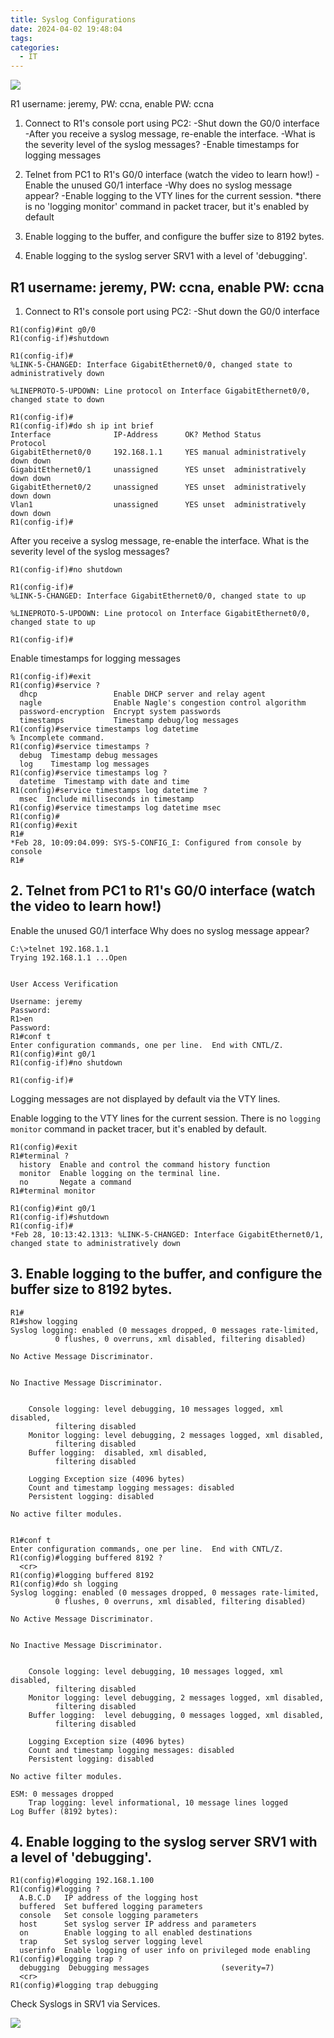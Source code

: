 ```yaml
---
title: Syslog Configurations
date: 2024-04-02 19:48:04
tags: 
categories:
  - IT
---
```

![](../../images/Pasted%20image%2020240402194848.png)

R1 username: jeremy, PW: ccna, enable PW: ccna
1. Connect to R1's console port using PC2:
     -Shut down the G0/0 interface
     -After you receive a syslog message, re-enable the interface.
     -What is the severity level of the syslog messages?
     -Enable timestamps for logging messages

2. Telnet from PC1 to R1's G0/0 interface (watch the video to learn how!)
     -Enable the unused G0/1 interface
     -Why does no syslog message appear?
     -Enable logging to the VTY lines for the current session.
  *there is no 'logging monitor' command in packet tracer, 
    but it's enabled by default

3. Enable logging to the buffer, and configure the buffer size to 8192 bytes.

4. Enable logging to the syslog server SRV1 with a level of 'debugging'.

## R1 username: jeremy, PW: ccna, enable PW: ccna
1. Connect to R1's console port using PC2:
     -Shut down the G0/0 interface
 ```
 R1(config)#int g0/0
R1(config-if)#shutdown

R1(config-if)#
%LINK-5-CHANGED: Interface GigabitEthernet0/0, changed state to administratively down

%LINEPROTO-5-UPDOWN: Line protocol on Interface GigabitEthernet0/0, changed state to down

R1(config-if)#
R1(config-if)#do sh ip int brief
Interface              IP-Address      OK? Method Status                Protocol 
GigabitEthernet0/0     192.168.1.1     YES manual administratively down down 
GigabitEthernet0/1     unassigned      YES unset  administratively down down 
GigabitEthernet0/2     unassigned      YES unset  administratively down down 
Vlan1                  unassigned      YES unset  administratively down down
R1(config-if)#
```
  

After you receive a syslog message, re-enable the interface.
What is the severity level of the syslog messages?
```
R1(config-if)#no shutdown

R1(config-if)#
%LINK-5-CHANGED: Interface GigabitEthernet0/0, changed state to up

%LINEPROTO-5-UPDOWN: Line protocol on Interface GigabitEthernet0/0, changed state to up

R1(config-if)#
```
		 
Enable timestamps for logging messages

```
R1(config-if)#exit
R1(config)#service ?
  dhcp                 Enable DHCP server and relay agent
  nagle                Enable Nagle's congestion control algorithm
  password-encryption  Encrypt system passwords
  timestamps           Timestamp debug/log messages
R1(config)#service timestamps log datetime
% Incomplete command.
R1(config)#service timestamps ?
  debug  Timestamp debug messages
  log    Timestamp log messages
R1(config)#service timestamps log ?
  datetime  Timestamp with date and time
R1(config)#service timestamps log datetime ?
  msec  Include milliseconds in timestamp
R1(config)#service timestamps log datetime msec
R1(config)#
R1(config)#exit
R1#
*Feb 28, 10:09:04.099: SYS-5-CONFIG_I: Configured from console by console
R1#
```


## 2. Telnet from PC1 to R1's G0/0 interface (watch the video to learn how!)
Enable the unused G0/1 interface
Why does no syslog message appear?

 ```
 C:\>telnet 192.168.1.1
Trying 192.168.1.1 ...Open


User Access Verification

Username: jeremy
Password: 
R1>en
Password: 
R1#conf t
Enter configuration commands, one per line.  End with CNTL/Z.
R1(config)#int g0/1
R1(config-if)#no shutdown

R1(config-if)#
```
Logging messages are not displayed by default via the VTY lines.


Enable logging to the VTY lines for the current session. There is no `logging monitor` command in packet tracer, but it's enabled by default. 

```
R1(config)#exit
R1#terminal ?
  history  Enable and control the command history function
  monitor  Enable logging on the terminal line.
  no       Negate a command
R1#terminal monitor
```

```
R1(config)#int g0/1
R1(config-if)#shutdown
R1(config-if)#
*Feb 28, 10:13:42.1313: %LINK-5-CHANGED: Interface GigabitEthernet0/1, changed state to administratively down
```

## 3. Enable logging to the buffer, and configure the buffer size to 8192 bytes.

```
R1#
R1#show logging
Syslog logging: enabled (0 messages dropped, 0 messages rate-limited,
          0 flushes, 0 overruns, xml disabled, filtering disabled)

No Active Message Discriminator.


No Inactive Message Discriminator.


    Console logging: level debugging, 10 messages logged, xml disabled,
          filtering disabled
    Monitor logging: level debugging, 2 messages logged, xml disabled,
          filtering disabled
    Buffer logging:  disabled, xml disabled,
          filtering disabled

    Logging Exception size (4096 bytes)
    Count and timestamp logging messages: disabled
    Persistent logging: disabled

No active filter modules.


R1#conf t
Enter configuration commands, one per line.  End with CNTL/Z.
R1(config)#logging buffered 8192 ?
  <cr>
R1(config)#logging buffered 8192
R1(config)#do sh logging
Syslog logging: enabled (0 messages dropped, 0 messages rate-limited,
          0 flushes, 0 overruns, xml disabled, filtering disabled)

No Active Message Discriminator.


No Inactive Message Discriminator.


    Console logging: level debugging, 10 messages logged, xml disabled,
          filtering disabled
    Monitor logging: level debugging, 2 messages logged, xml disabled,
          filtering disabled
    Buffer logging:  level debugging, 0 messages logged, xml disabled,
          filtering disabled

    Logging Exception size (4096 bytes)
    Count and timestamp logging messages: disabled
    Persistent logging: disabled

No active filter modules.

ESM: 0 messages dropped
    Trap logging: level informational, 10 message lines logged
Log Buffer (8192 bytes):
```


## 4. Enable logging to the syslog server SRV1 with a level of 'debugging'.

```
R1(config)#logging 192.168.1.100
R1(config)#logging ?
  A.B.C.D   IP address of the logging host
  buffered  Set buffered logging parameters
  console   Set console logging parameters
  host      Set syslog server IP address and parameters
  on        Enable logging to all enabled destinations
  trap      Set syslog server logging level
  userinfo  Enable logging of user info on privileged mode enabling
R1(config)#logging trap ?
  debugging  Debugging messages                (severity=7)
  <cr>
R1(config)#logging trap debugging
```

Check Syslogs in SRV1 via Services.

![](../../images/Pasted%20image%2020240402200212.png)